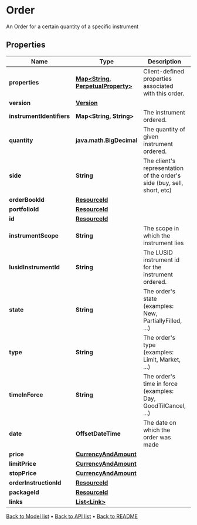 

# Order

An Order for a certain quantity of a specific instrument

## Properties

| Name | Type | Description | Notes |
|------------ | ------------- | ------------- | -------------|
|**properties** | [**Map&lt;String, PerpetualProperty&gt;**](PerpetualProperty.md) | Client-defined properties associated with this order. |  [optional] |
|**version** | [**Version**](Version.md) |  |  [optional] |
|**instrumentIdentifiers** | **Map&lt;String, String&gt;** | The instrument ordered. |  |
|**quantity** | **java.math.BigDecimal** | The quantity of given instrument ordered. |  |
|**side** | **String** | The client&#39;s representation of the order&#39;s side (buy, sell, short, etc) |  |
|**orderBookId** | [**ResourceId**](ResourceId.md) |  |  [optional] |
|**portfolioId** | [**ResourceId**](ResourceId.md) |  |  [optional] |
|**id** | [**ResourceId**](ResourceId.md) |  |  |
|**instrumentScope** | **String** | The scope in which the instrument lies |  [optional] |
|**lusidInstrumentId** | **String** | The LUSID instrument id for the instrument ordered. |  |
|**state** | **String** | The order&#39;s state (examples: New, PartiallyFilled, ...) |  [optional] |
|**type** | **String** | The order&#39;s type (examples: Limit, Market, ...) |  [optional] |
|**timeInForce** | **String** | The order&#39;s time in force (examples: Day, GoodTilCancel, ...) |  [optional] |
|**date** | **OffsetDateTime** | The date on which the order was made |  [optional] |
|**price** | [**CurrencyAndAmount**](CurrencyAndAmount.md) |  |  [optional] |
|**limitPrice** | [**CurrencyAndAmount**](CurrencyAndAmount.md) |  |  [optional] |
|**stopPrice** | [**CurrencyAndAmount**](CurrencyAndAmount.md) |  |  [optional] |
|**orderInstructionId** | [**ResourceId**](ResourceId.md) |  |  [optional] |
|**packageId** | [**ResourceId**](ResourceId.md) |  |  [optional] |
|**links** | [**List&lt;Link&gt;**](Link.md) |  |  [optional] |



[Back to Model list](../README.md#documentation-for-models) &#8226; [Back to API list](../README.md#documentation-for-api-endpoints) &#8226; [Back to README](../README.md)


